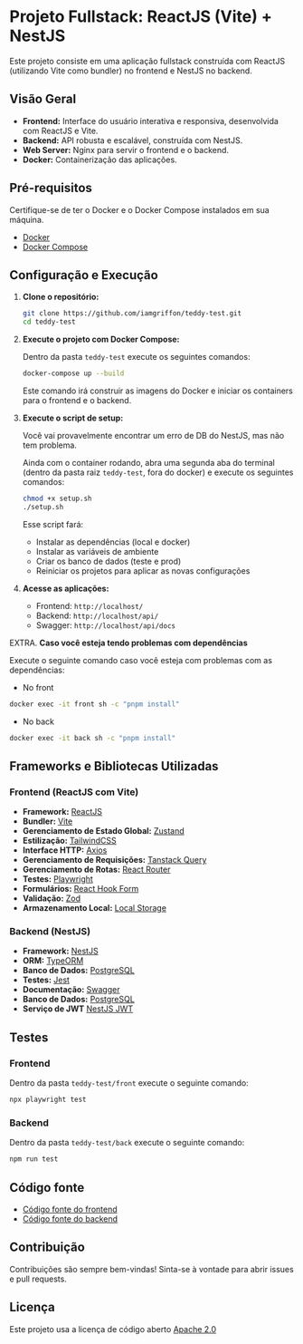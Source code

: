 # Projeto Fullstack: ReactJS (Vite) + NestJS

Este projeto consiste em uma aplicação fullstack construída com ReactJS (utilizando Vite como bundler) no frontend e NestJS no backend.

## Visão Geral

- **Frontend:** Interface do usuário interativa e responsiva, desenvolvida com ReactJS e Vite.
- **Backend:** API robusta e escalável, construída com NestJS.
- **Web Server:** Nginx para servir o frontend e o backend.
- **Docker:** Containerização das aplicações.

## Pré-requisitos

Certifique-se de ter o Docker e o Docker Compose instalados em sua máquina.

- [Docker](https://www.docker.com/)
- [Docker Compose](https://docs.docker.com/compose/)

## Configuração e Execução

1.  **Clone o repositório:**

    ```bash
    git clone https://github.com/iamgriffon/teddy-test.git
    cd teddy-test
    ```

2.  **Execute o projeto com Docker Compose:**

    Dentro da pasta `teddy-test` execute os seguintes comandos:

    ```bash
    docker-compose up --build
    ```

    Este comando irá construir as imagens do Docker e iniciar os containers para o frontend e o backend.

3.  **Execute o script de setup:**

    Você vai provavelmente encontrar um erro de DB do NestJS, mas não tem problema.

    Ainda com o container rodando, abra uma segunda aba do terminal (dentro da pasta raiz `teddy-test`, fora do docker) e execute os seguintes comandos:

    ```bash
    chmod +x setup.sh
    ./setup.sh
    ```

    Esse script fará:
    - Instalar as dependências (local e docker)
    - Instalar as variáveis de ambiente
    - Criar os banco de dados (teste e prod)
    - Reiniciar os projetos para aplicar as novas configurações

4.  **Acesse as aplicações:**

    - Frontend: `http://localhost/`
    - Backend: `http://localhost/api/`
    - Swagger: `http://localhost/api/docs`

EXTRA. **Caso você esteja tendo problemas com dependências**

Execute o seguinte comando caso você esteja com problemas com as dependências:

- No front

```bash
docker exec -it front sh -c "pnpm install"
```

- No back

```bash
docker exec -it back sh -c "pnpm install"
```

## Frameworks e Bibliotecas Utilizadas

### Frontend (ReactJS com Vite)

- **Framework:** [ReactJS](https://reactjs.org/)
- **Bundler:** [Vite](https://vitejs.dev/)
- **Gerenciamento de Estado Global:** [Zustand](https://zustand.docs.pmnd.rs/)
- **Estilização:** [TailwindCSS](https://tailwindcss.com/)
- **Interface HTTP:** [Axios](https://axios-http.com/)
- **Gerenciamento de Requisições:** [Tanstack Query](https://tanstack.com/query/latest/docs/framework/react/react-native/overview)
- **Gerenciamento de Rotas:** [React Router](https://reactrouter.com/)
- **Testes:** [Playwright](https://playwright.dev/)
- **Formulários:** [React Hook Form](https://react-hook-form.com/)
- **Validação:** [Zod](https://zod.dev/)
- **Armazenamento Local:** [Local Storage](https://developer.mozilla.org/en-US/docs/Web/API/Window/localStorage)

### Backend (NestJS)

- **Framework:** [NestJS](https://nestjs.com/)
- **ORM:** [TypeORM](https://typeorm.io/)
- **Banco de Dados:** [PostgreSQL](https://www.postgresql.org/)
- **Testes:** [Jest](https://jestjs.io/)
- **Documentação:** [Swagger](https://swagger.io/)
- **Banco de Dados:** [PostgreSQL](https://www.postgresql.org/)
- **Serviço de JWT** [NestJS JWT](https://github.com/nestjs/jwt)

## Testes

### Frontend

Dentro da pasta `teddy-test/front` execute o seguinte comando:

```bash
npx playwright test
```

### Backend

Dentro da pasta `teddy-test/back` execute o seguinte comando:

```bash
npm run test
```

## Código fonte

- [Código fonte do frontend](https://github.com/iamgriffon/teddy-test/tree/main/front)
- [Código fonte do backend](https://github.com/iamgriffon/teddy-test/tree/main/back)

## Contribuição

Contribuições são sempre bem-vindas! Sinta-se à vontade para abrir issues e pull requests.

## Licença

Este projeto usa a licença de código aberto [Apache 2.0](LICENSE)
